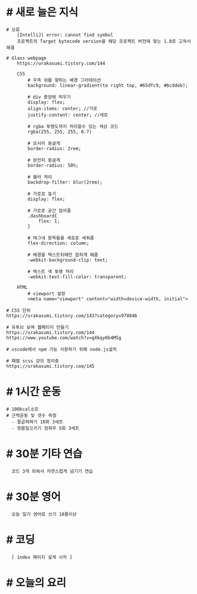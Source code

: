 # # 새로 늘은 지식
    # 오류
        [IntelliJ] error: cannot find symbol
        프로젝트의 Target bytecode version을 해당 프로젝트 버전에 맞는 1.8로 고쳐서 해결
    
    # Glass webpage
        https://urakasumi.tistory.com/144

        CSS
            # 우측 위를 향하는 배경 그라데이션 
            background: linear-gradient(to right top, #65dfc9, #6cddeb);  
            
            # div 중앙에 띄우기 
            display: flex;
            align-items: center; //가로
            justify-content: center; //세로

            # rgba 투명도까지 처리할수 있는 색상 코드
            rgba(255, 255, 255, 0.7)
            
            # 모서리 둥글게
            border-radius: 2rem;
            
            # 완전히 둥글게
            border-radius: 50%;
            
            # 블러 처리
            backdrop-filter: blur(2rem);
            
            # 가로로 놓기
            display: flex;
            
            # 가로로 공간 잡아줌
            .dashboard{
                flex: 1;
            }
            
            # 태그내 항목들을 세로로 세워줌
            flex-direction: column;
            
            # 배경을 텍스트뒤에만 잡히게 해줌
            -webkit-background-clip: text;
            
            # 텍스트 색 투명 처리
            -webkit-text-fill-color: transparent;

        HTML
            # viewport 설정
            <meta name="viewport" content="width=device-width, initial">

    # CSS 단위
    https://urakasumi.tistory.com/143?category=978846

    # 유투브 보며 웹페이지 만들기
    https://urakasumi.tistory.com/144
    https://www.youtube.com/watch?v=gXkqy0b4M5g

    # vscode에서 npm 기능 사용하기 위해 node.js설치

    # 패캠 scss 강의 정리중
    https://urakasumi.tistory.com/145
    

# # 1시간 운동

    # 100kcal소모 
    # 근력운동 및 갯수 측정 
      - 팔굽혀펴기 10회 3세트 
      - 윗몸일으키기 정좌우 5회 3세트 

# # 30분 기타 연습

      코드 3개 외워서 자연스럽게 넘기기 연습

# # 30분 영어

      오늘 일기 영어로 쓰기 10줄이상

# # 코딩

      [ index 페이지 설계 시작 ]

# # 오늘의 요리

